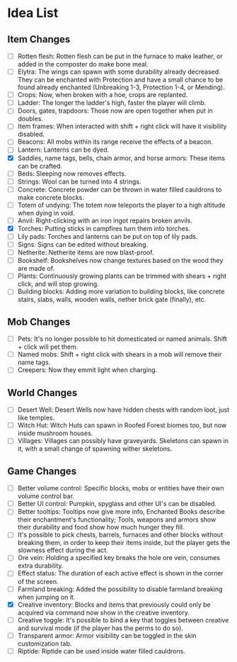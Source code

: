 # Idea List

## Item Changes

- [ ] Rotten flesh: Rotten flesh can be put in the furnace to make leather, or added in the composter do make bone meal.
- [ ] Elytra: The wings can spawn with some durability already decreased. They can be enchanted with Protection and have
      a small chance to be found already enchanted (Unbreaking 1-3, Protection 1-4, or Mending).
- [ ] Crops: Now, when broken with a hoe, crops are replanted.
- [ ] Ladder: The longer the ladder's high, faster the player will climb.
- [ ] Doors, gates, trapdoors: Those now are open together when put in doubles.
- [ ] Item frames: When interacted with shift + right click will have it visibility disabled.
- [ ] Beacons: All mobs within its range receive the effects of a beacon.
- [ ] Lantern: Lanterns can be dyed.
- [x] Saddles, name tags, bells, chain armor, and horse armors: These items can be crafted.
- [ ] Beds: Sleeping now removes effects.
- [ ] Strings: Wool can be turned into 4 strings.
- [ ] Concrete: Concrete powder can be thrown in water filled cauldrons to make concrete blocks.
- [ ] Totem of undying: The totem now teleports the player to a high altitude when dying in void.
- [ ] Anvil: Right-clicking with an iron ingot repairs broken anvils.
- [x] Torches: Putting sticks in campfires turn them into torches.
- [ ] Lily pads: Torches and lanterns can be put on top of lily pads.
- [ ] Signs: Signs can be edited without breaking.
- [ ] Netherite: Netherite items are now blast-proof.
- [ ] Bookshelf: Bookshelves now change textures based on the wood they are made of.
- [ ] Plants: Continuously growing plants can be trimmed with shears + right click, and will stop growing.
- [ ] Building blocks: Adding more variation to building blocks, like concrete stairs, slabs, walls, wooden walls, 
      nether brick gate (finally), etc.

## Mob Changes

- [ ] Pets: It's no longer possible to hit domesticated or named animals. Shift + click will pet them.
- [ ] Named mobs: Shift + right click with shears in a mob will remove their name tags.
- [ ] Creepers: Now they emmit light when charging.

## World Changes

- [ ] Desert Well: Desert Wells now have hidden chests with random loot, just like temples.
- [ ] Witch Hut: Witch Huts can spawn in Roofed Forest biomes too, but now inside mushroom houses.
- [ ] Villages: Villages can possibly have graveyards. Skeletons can spawn in it, with a small change of spawning wither skeletons.

## Game Changes
- [ ] Better volume control: Specific blocks, mobs or entities have their own volume control bar.
- [ ] Better UI control: Pumpkin, spyglass and other UI's can be disabled.
- [ ] Better tooltips: Tooltips now give more info, Enchanted Books describe their enchantment's functionality; Tools, weapons and armors show their durability and food show how much hunger they fill.
- [ ] It's possible to pick chests, barrels, furnaces and other blocks without breaking them, in order to keep their items inside, but the player gets the slowness effect during the act.
- [ ] Ore vein: Holding a specified key breaks the hole ore vein, consumes extra durability.
- [ ] Effect status: The duration of each active effect is shown in the corner of the screen.
- [ ] Farmland breaking: Added the possibility to disable farmland breaking when jumping on it.
- [x] Creative inventory: Blocks and items that previously could only be acquired via command now show in the creative inventory.
- [ ] Creative toggle: It's possible to bind a key that toggles between creative and survival mode (if the player has the perms to do so).
- [ ] Transparent armor: Armor visibility can be toggled in the skin customization tab.
- [ ] Riptide: Riptide can be used inside water filled cauldrons.